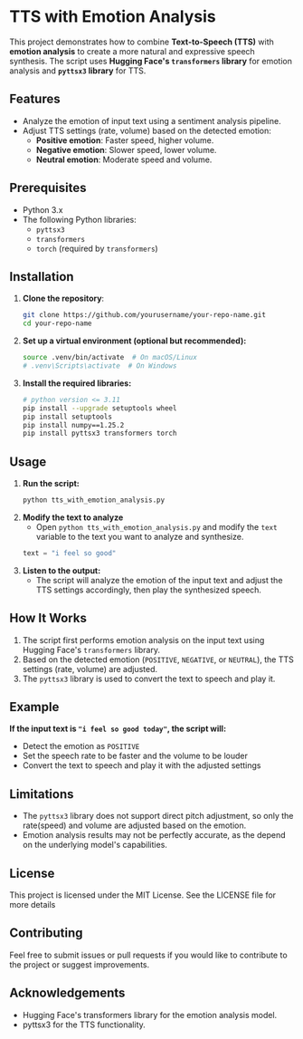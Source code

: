 # TTS with Emotion Analysis

This project demonstrates how to combine **Text-to-Speech (TTS)** with **emotion analysis** to create a more natural and expressive speech synthesis. The script uses **Hugging Face's `transformers` library** for emotion analysis and **`pyttsx3` library** for TTS.

## Features

- Analyze the emotion of input text using a sentiment analysis pipeline.
- Adjust TTS settings (rate, volume) based on the detected emotion:
  - **Positive emotion**: Faster speed, higher volume.
  - **Negative emotion**: Slower speed, lower volume.
  - **Neutral emotion**: Moderate speed and volume.

## Prerequisites

- Python 3.x
- The following Python libraries:
  - `pyttsx3`
  - `transformers`
  - `torch` (required by `transformers`)

## Installation

1. **Clone the repository**:
   ```bash
   git clone https://github.com/yourusername/your-repo-name.git
   cd your-repo-name
   ```
2. **Set up a virtual environment (optional but recommended):**
   ```bash
   source .venv/bin/activate  # On macOS/Linux
   # .venv\Scripts\activate  # On Windows
   ```
3. **Install the required libraries:**
   ```bash
   # python version <= 3.11
   pip install --upgrade setuptools wheel
   pip install setuptools
   pip install numpy==1.25.2
   pip install pyttsx3 transformers torch
   ```

## Usage

1. **Run the script:**
   ```bash
   python tts_with_emotion_analysis.py
   ```
2. **Modify the text to analyze**
   - Open <code>python tts_with_emotion_analysis.py</code> and modify the <code>text</code> variable to the text you want to analyze and synthesize.
   ```python
   text = "i feel so good"
   ```
3. **Listen to the output:**
   - The script will analyze the emotion of the input text and adjust the TTS settings accordingly, then play the synthesized speech.

## How It Works

1. The script first performs emotion analysis on the input text using Hugging Face's <code>transformers</code> library.
2. Based on the detected emotion (<code>POSITIVE</code>, <code>NEGATIVE</code>, or <code>NEUTRAL</code>), the TTS settings (rate, volume) are adjusted.
3. The <code>pyttsx3</code> library is used to convert the text to speech and play it.

## Example

**If the input text is <code>"i feel so good today"</code>, the script will:**

- Detect the emotion as <code>POSITIVE</code>
- Set the speech rate to be faster and the volume to be louder
- Convert the text to speech and play it with the adjusted settings

## Limitations

- The <code>pyttsx3</code> library does not support direct pitch adjustment, so only the rate(speed) and volume are adjusted based on the emotion.
- Emotion analysis results may not be perfectly accurate, as the depend on the underlying model's capabilities.

## License

This project is licensed under the MIT License. See the LICENSE file for more details

## Contributing

Feel free to submit issues or pull requests if you would like to contribute to the project or suggest improvements.

## Acknowledgements

- Hugging Face's transformers library for the emotion analysis model.
- pyttsx3 for the TTS functionality.
